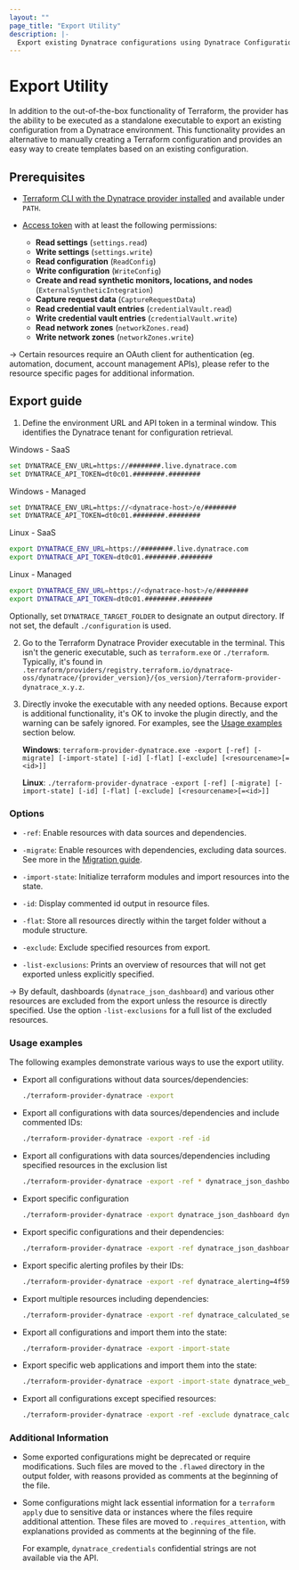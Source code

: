 ```yaml
---
layout: ""
page_title: "Export Utility"
description: |-
  Export existing Dynatrace configurations using Dynatrace Configuration as Code via Terraform.
---
```


# Export Utility

In addition to the out-of-the-box functionality of Terraform, the provider has the ability to be executed as a standalone executable to export an existing configuration from a Dynatrace environment. This functionality provides an alternative to manually creating a Terraform configuration and provides an easy way to create templates based on an existing configuration.

## Prerequisites

* [Terraform CLI with the Dynatrace provider installed](https://docs.dynatrace.com/docs/manage/configuration-as-code/terraform/terraform-cli) and available under `PATH`.
* [Access token](https://docs.dynatrace.com/docs/manage/access-control/access-tokens) with at least the following permissions:

  * **Read settings** (`settings.read`)
  * **Write settings** (`settings.write`)
  * **Read configuration** (`ReadConfig`)
  * **Write configuration** (`WriteConfig`)
  * **Create and read synthetic monitors, locations, and nodes** (`ExternalSyntheticIntegration`)
  * **Capture request data** (`CaptureRequestData`)
  * **Read credential vault entries** (`credentialVault.read`)
  * **Write credential vault entries** (`credentialVault.write`)
  * **Read network zones** (`networkZones.read`)
  * **Write network zones** (`networkZones.write`)

-> Certain resources require an OAuth client for authentication (eg. automation, document, account management APIs), please refer to the resource specific pages for additional information.

## Export guide

1. Define the environment URL and API token in a terminal window. This identifies the Dynatrace tenant for configuration retrieval.

Windows - SaaS
   ```bash
   set DYNATRACE_ENV_URL=https://########.live.dynatrace.com
   set DYNATRACE_API_TOKEN=dt0c01.########.########
   ```

Windows - Managed
   ```bash
   set DYNATRACE_ENV_URL=https://<dynatrace-host>/e/########
   set DYNATRACE_API_TOKEN=dt0c01.########.########
   ```

Linux - SaaS
   ```bash
   export DYNATRACE_ENV_URL=https://########.live.dynatrace.com
   export DYNATRACE_API_TOKEN=dt0c01.########.########
   ```
   
Linux - Managed
   ```bash
   export DYNATRACE_ENV_URL=https://<dynatrace-host>/e/########
   export DYNATRACE_API_TOKEN=dt0c01.########.########
   ```

   Optionally, set `DYNATRACE_TARGET_FOLDER` to designate an output directory. If not set, the default `./configuration` is used.

2. Go to the Terraform Dynatrace Provider executable in the terminal. This isn't the generic executable, such as `terraform.exe` or `./terraform`. Typically, it's found in `.terraform/providers/registry.terraform.io/dynatrace-oss/dynatrace/{provider_version}/{os_version}/terraform-provider-dynatrace_x.y.z`.

3. Directly invoke the executable with any needed options. Because export is additional functionality, it's OK to invoke the plugin directly, and the warning can be safely ignored. For examples, see the [Usage examples](#usage-examples) section below.

   **Windows**: `terraform-provider-dynatrace.exe -export [-ref] [-migrate] [-import-state] [-id] [-flat] [-exclude] [<resourcename>[=<id>]]`

   **Linux**: `./terraform-provider-dynatrace -export [-ref] [-migrate] [-import-state] [-id] [-flat] [-exclude] [<resourcename>[=<id>]]`

### Options

* `-ref`: Enable resources with data sources and dependencies.

* `-migrate`: Enable resources with dependencies, excluding data sources. See more in the [Migration guide](https://docs.dynatrace.com/docs/manage/configuration-as-code/terraform/guides/migration).

* `-import-state`: Initialize terraform modules and import resources into the state.

* `-id`: Display commented id output in resource files.

* `-flat`: Store all resources directly within the target folder without a module structure.

* `-exclude`: Exclude specified resources from export.

* `-list-exclusions`: Prints an overview of resources that will not get exported unless explicitly specified.

-> By default, dashboards (`dynatrace_json_dashboard`) and various other resources are excluded from the export unless the resource is directly specified. Use the option `-list-exclusions` for a full list of the excluded resources.

### Usage examples

The following examples demonstrate various ways to use the export utility.

* Export all configurations without data sources/dependencies:
  ```bash
  ./terraform-provider-dynatrace -export
  ```
* Export all configurations with data sources/dependencies and include commented IDs:
  ```bash
  ./terraform-provider-dynatrace -export -ref -id
  ```
* Export all configurations with data sources/dependencies including specified resources in the exclusion list
  ```bash
  ./terraform-provider-dynatrace -export -ref * dynatrace_json_dashboard dynatrace_document
  ```
* Export specific configuration
  ```bash
  ./terraform-provider-dynatrace -export dynatrace_json_dashboard dynatrace_document
  ```
* Export specific configurations and their dependencies:
  ```bash
  ./terraform-provider-dynatrace -export -ref dynatrace_json_dashboard dynatrace_web_application
  ```
* Export specific alerting profiles by their IDs:
  ```bash
  ./terraform-provider-dynatrace -export -ref dynatrace_alerting=4f5942d4-3450-40a8-818f-c5faeb3563d0 dynatrace_alerting=9c4b75f1-9a64-4b44-a8e4-149154fd5325
  ```
* Export multiple resources including dependencies:
  ```bash
  ./terraform-provider-dynatrace -export -ref dynatrace_calculated_service_metric dynatrace_alerting=4f5942d4-3450-40a8-818f-c5faeb3563d0
  ```
* Export all configurations and import them into the state:
  ```bash
  ./terraform-provider-dynatrace -export -import-state
  ```
* Export specific web applications and import them into the state:
  ```bash
  ./terraform-provider-dynatrace -export -import-state dynatrace_web_application
  ```
* Export all configurations except specified resources:
  ```bash
  ./terraform-provider-dynatrace -export -ref -exclude dynatrace_calculated_service_metric dynatrace_alerting
  ```

### Additional Information
* Some exported configurations might be deprecated or require modifications. Such files are moved to the `.flawed` directory in the output folder, with reasons provided as comments at the beginning of the file.
* Some configurations might lack essential information for a `terraform apply` due to sensitive data or instances where the files require additional attention. These files are moved to `.requires_attention`, with explanations provided as comments at the beginning of the file.
   
  For example, `dynatrace_credentials` confidential strings are not available via the API.
